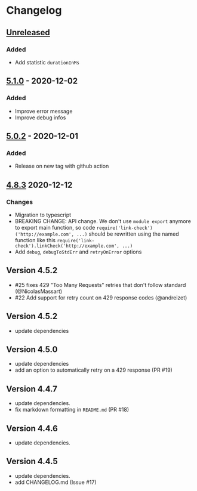 # Changelog

## [Unreleased][]

### Added

- Add statistic `durationInMs`

## [5.1.0][] - 2020-12-02

### Added

- Improve error message 
- Improve debug infos

## [5.0.2][] - 2020-12-01

### Added

- Release on new tag with github action

## [4.8.3][] 2020-12-12

### Changes

- Migration to typescript
- BREAKING CHANGE: API change. We don't use `module export` anymore to export main function, so code `require('link-check')('http://example.com', ...)` should be rewritten using the named function like this `require('link-check').linkCheck('http://example.com', ...)`
- Add `debug`, `debugToStdErr` and `retryOnError` options

## Version 4.5.2

- #25 fixes 429 "Too Many Requests" retries that don't follow standard (@NicolasMassart)
- #22 Add support for retry count on 429 response codes (@andreizet)

## Version 4.5.2

- update dependencies

## Version 4.5.0

- update dependencies
- add an option to automatically retry on a 429 response (PR #19)

## Version 4.4.7

- update dependencies.
- fix markdown formatting in `README.md` (PR #18)

## Version 4.4.6

- update dependencies.

## Version 4.4.5

- update dependencies.
- add CHANGELOG.md (Issue #17)


[Unreleased]: https://github.com/boillodmanuel/link-check/compare/v5.1.0...HEAD
[5.1.0]: https://github.com/boillodmanuel/link-check/compare/v5.0.2...v5.1.0
[5.0.2]: https://github.com/boillodmanuel/link-check/compare/v5.0.1...v5.0.2
[5.0.1]: https://github.com/boillodmanuel/link-check/compare/v5.0.0...v5.0.1
[5.0.0]: https://github.com/boillodmanuel/link-check/compare/v5.0.0...v5.0.0
[5.0.0]: https://github.com/boillodmanuel/link-check/compare/v4.8.5...v5.0.0
[4.8.3]: https://github.com/boillodmanuel/link-check/compare/v4.8.2...v4.8.3